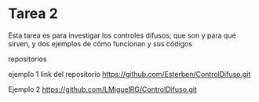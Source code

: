 # Tarea 2
Esta tarea es para investigar los controles difusos; que son y para qué sirven, y dos ejemplos de cómo funcionan y sus códigos  

repositorios 

ejemplo 1
link del repositorio https://github.com/Esterben/ControlDifuso.git

Ejemplo 2
https://github.com/LMiguelRG/ControlDifuso.git

